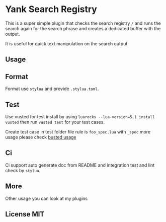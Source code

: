 # Yank Search Registry

This is a super simple plugin that checks the search registry `/` and runs the
search again for the search phrase and creates a dedicated buffer with the
output.

It is useful for quick text manipulation on the search output.

## Usage

## Format

Format use `stylua` and provide `.stylua.toml`.

## Test

Use vusted for test install by using `luarocks --lua-version=5.1 install vusted` then run `vusted test`
for your test cases.

Create test case in test folder file rule is `foo_spec.lua` with `_spec` more usage please check
[busted usage](https://lunarmodules.github.io/busted/)

## Ci

Ci support auto generate doc from README and integration test and lint check by `stylua`.

## More

Other usage you can look at my plugins

## License MIT
